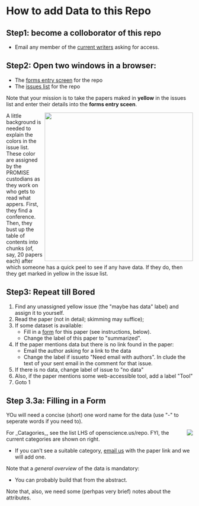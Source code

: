 # How to add Data to this Repo

## Step1: become a colloborator of this repo

+ Email any member of the [current writers](https://github.com/opensciences/opensciences.github.io/graphs/contributors)
  asking for access.
  
## Step2: Open two windows in a browser:

+ The [forms entry screen](http://openscience.us/repo/contribute/donate) for the repo
+ The [issues list](https://github.com/opensciences/opensciences.github.io/issues) for the repo

Note that your mission is to take the papers maked in **yellow** in the 
issues list and enter their details into the **forms entry sceen**.

<img src="http://snag.gy/uUQar.jpg" align=right width=400>

A little background is needed to explain the colors in the issue list. These color are assigned by the PROMISE custodians as they work on who gets to read what appers. First, they find a conference. Then, they bust up the table of contents into chunks (of, say, 20 papers each) after which someone has a quick peel to see if any have data. If they do, then they get marked in yellow in the issue list.

## Step3: Repeat till Bored

1. Find any unassigned yellow issue (the "maybe has data" label) and assign it to yourself.
2. Read the paper (not in detail; skimming may suffice);
3. If some dataset is available:
      + Fill in a   [form](http://openscience.us/repo/contribute/donate) for this paper (see instructions, below).
      + Change the label of this paper to "summarized".
4. If the paper mentions data but there is no link found in the paper:
      + Email the author asking for a link to the data
      + Change the label if issueto "Need email with authors". In clude the text of your sent email in the comment for that issue.
5. If there is no data, change label of issue to "no data"
6. Also, if the paper mentions some web-accessible tool, add a label "Tool"
7. Goto 1

## Step 3.3a: Filling in a Form

YOu will need a concise (short) one word name for the data (use "-" to seperate words if you need to).

<img src="http://snag.gy/W1bRe.jpg" align=right>
For _Catagories_, see the list LHS of openscience.us/repo. FYI, the current categories are shown on right.

+ If you can't see a suitable category, [email us](mailto:openscience.content@gmail.com) with the paper link and we will add one.

Note that a _general overview_ of the data is mandatory:

+ You can probably build that from the abstract.

Note that, also, we need some (perhpas very brief) notes about the attributes.


 
